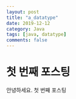 ```yaml
---
layout: post
title: "a_datatype"
date: 2019-12-12
category: Java
tags: [java, datatype]
comments: false
---
```

# 첫 번째 포스팅
안녕하세요.
첫 번째 포스팅
